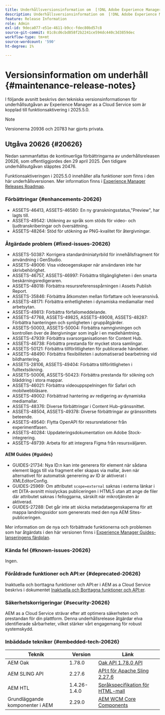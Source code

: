 ```yaml
---
title: Underhållsversionsinformation om  [!DNL Adobe Experience Manager] as a Cloud Service som är kopplad till 2025.5.0-funktionsaktivering.
description: Underhållsversionsinformation om  [!DNL Adobe Experience Manager] as a Cloud Service som är kopplad till 2025.5.0-funktionsaktivering.
feature: Release Information
role: Admin
exl-id: 9deca077-e51e-4611-b9cc-fdec80bd57c8
source-git-commit: 01c8cd6cbd858f2b2241ce594dc440c3d3859dec
workflow-type: tm+mt
source-wordcount: '590'
ht-degree: 1%

---
```


# Versionsinformation om underhåll {#maintenance-release-notes}

I följande avsnitt beskrivs den tekniska versionsinformationen för underhållsutgåvan av Experience Manager as a Cloud Service som är kopplad till funktionsaktivering i 2025.5.0.

>[!NOTE]
>
> Versionerna 20936 och 20783 har gjorts privata.

## Utgåva 20626 {#20626}

Nedan sammanfattas de kontinuerliga förbättringarna av underhållsreleasen 20626, som offentliggjordes den 29 april 2025. Den tidigare underhållsutgåvan släpptes 20476.

Funktionsaktiveringen i 2025.5.0 innehåller alla funktioner som finns i den här underhållsversionen. Mer information finns i [Experience Manager Releases Roadmap](https://experienceleague.adobe.com/sv/docs/experience-manager-release-information/aem-release-updates/update-releases-roadmap).

### Förbättringar {#enhancements-20626}

* ASSETS-46413, ASSETS-46580: En ny granskningsstatus,&quot;Preview&quot;, har lagts till.
* ASSETS-49542: Utökning av språk som stöds för video- och ljudtranskriberingar och översättning.
* ASSETS-48264: Stöd för utökning av PNG-kvalitet för återgivningar.

### Åtgärdade problem {#fixed-issues-20626}

* ASSETS-50387: Korrigera standardminiatyrbild för innehållsfragment för användning i GenStudio.
* ASSETS-49006: Visa videoegenskaper när användaren inte har skrivbehörighet.
* ASSETS-46757, ASSETS-46997: Förbättra tillgängligheten i den smarta beskärningsredigeraren.
* ASSETS-48018: Förbättra resursreferensspårningen i Assets Publish Report.
* ASSETS-35846: Förbättra åtkomsten mellan författare och leveransnivå.
* ASSETS-48171: Förbättra enhetligheten i dynamiska mediamallar med arbetsytan.
* ASSETS-49813: Förbättra förfallomeddelande.
* ASSETS-47768, ASSETS-49825, ASSETS-49008, ASSETS-48287: Förbättra hanteringen och synligheten i gruppåtgärder.
* ASSETS-50003, ASSETS-50004: Förbättra namngivningen och kontrollen över de återgivningar som ingår i en mediehämtning.
* ASSETS-47939: Förbättra svarsorganisationen för Content Hub.
* ASSETS-46738: Förbättra prestanda för mycket stora samlingar.
* ASSETS-50121: Förbättra tillförlitligheten för publicerade händelser.
* ASSETS-48490: Förbättra flexibiliteten i automatiserad bearbetning vid bildhantering.
* ASSETS-28106, ASSETS-49404: Förbättra tillförlitligheten i fulltextsökning.
* ASSETS-50006, ASSETS-50423: Förbättra prestanda för sökning och bläddring i stora mappar.
* ASSETS-46021: Förbättra videouppspelningen för Safari och mobilwebbläsare.
* ASSETS-49002: Förbättrad hantering av redigering av dynamiska mediamallar.
* ASSETS-48376: Diverse förbättringar i Content Hub-gränssnittet.
* ASSETS-48504, ASSETS-49378: Diverse förbättringar av gränssnittets beteende.
* ASSETS-49540: Flytta OpenAPI för resursrelationer från experimentfasen.
* ASSETS-40284: Uppdateringsdokumentation om Adobe Stock-integrering.
* ASSETS-49739: Arbeta för att integrera Figma från resursväljaren.

#### AEM Guides {#guides}

* GUIDES-21734: Nya ID:n kan inte generera för element när sådana element läggs till via fragment eller skapas via mallar, även när alternativet för automatisk generering av ID är aktiverat i XMLEditorConfig.
* GUIDES-25969: Om attributet `scope=external` saknas i externa länkar i ett DITA-avsnitt misslyckas publiceringen i HTML5 utan att ange de filer där attributet saknas i felloggarna, särskilt när mikrotjänsten är aktiverad.
* GUIDES-27288: Det går inte att skicka metadataegenskaperna för att mappa landningssidor som genererats med den nya AEM Sites-publiceringen.

Mer information om de nya och förbättrade funktionerna och problemen som har åtgärdats i den här versionen finns i [Experience Manager Guides-lanseringens färdplan](https://experienceleague.adobe.com/sv/docs/experience-manager-guides/using/release-info/aem-guides-releases-roadmap).

### Kända fel {#known-issues-20626}

Ingen.

### Föråldrade funktioner och API:er {#deprecated-20626}

Inaktuella och borttagna funktioner och API:er i AEM as a Cloud Service beskrivs i dokumentet [Inaktuella och Borttagna funktioner och API:er](/help/release-notes/deprecated-removed-features.md).

### Säkerhetskorrigeringar {#security-20626}

AEM as a Cloud Service strävar efter att optimera säkerheten och prestandan för din plattform. Denna underhållsrelease åtgärdar elva identifierade sårbarheter, vilket stärker vårt engagemang för robust systemskydd.

### Inbäddade tekniker {#embedded-tech-20626}

| Teknik | Version | Länk |
|---|---|---|
| AEM Oak | 1.78.0 | [Oak API 1.78.0 API](https://www.javadoc.io/doc/org.apache.jackrabbit/oak-api/1.78.0/index.html) |
| AEM SLING API | 2.27.6 | [API:t för Apache Sling 2.27.6 ](https://www.javadoc.io/doc/org.apache.sling/org.apache.sling.api/latest/index.html) |
| AEM HTL | 1.4.26-1.4.0 | [Språkspecifikation för HTML-mall](https://github.com/adobe/htl-spec) |
| Grundläggande komponenter i AEM | 2.29.0 | [AEM WCM Core Components](https://github.com/adobe/aem-core-wcm-components) |
